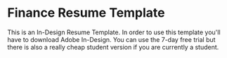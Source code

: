 # Finance Resume Template

This is an In-Design Resume Template. In order to use this template you'll have to download Adobe In-Design. You can use the 7-day free trial but there is also a really cheap student version if you are currently a student. 
